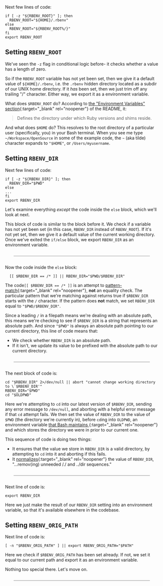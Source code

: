 

Next few lines of code:

```
if [ -z "${RBENV_ROOT}" ]; then
  RBENV_ROOT="${HOME}/.rbenv"
else
  RBENV_ROOT="${RBENV_ROOT%/}"
fi
export RBENV_ROOT
```

## Setting `RBENV_ROOT`

We've seen the `-z` flag in conditional logic before- it checks whether a value has a length of zero.

So if the `RBENV_ROOT` variable has not yet been set, then we give it a default value of `${HOME}/.rbenv`, i.e. the `.rbenv` hidden directory located as a subdir of our UNIX home directory.  If it *has* been set, then we just trim off any trailing "/" character.  Either way, we export it as a environment variable.

What does `$RBENV_ROOT` do?  According to [the "Environment Variables" section](https://github.com/rbenv/rbenv#environment-variables){:target="_blank" rel="noopener"} of the README, it:

> Defines the directory under which Ruby versions and shims reside.

And what does `$HOME` do?  This resolves to the root directory of a particular user (specifically, you) in your Bash terminal.  When you see me type `~/Workspace/OpenSource` in some of the example code, the `~` (aka tilde) character expands to `"$HOME"`, or `/Users/myusername`.

## Setting `RBENV_DIR`

Next few lines of code:

```
if [ -z "${RBENV_DIR}" ]; then
  RBENV_DIR="$PWD"
else
...
fi
export RBENV_DIR
```

Let's examine everything *except* the code inside the `else` block, which we'll look at next.

This block of code is similar to the block before it.  We check if a variable has not yet been set (in this case, `RBENV_DIR` instead of `RBENV_ROOT`).  If it's not yet set, then we give it a default value of the current working directory.  Once we've exited the `if/else` block, we export `RBENV_DIR` as an environment variable.

<div style="margin: 2em; border-bottom: 1px solid grey"></div>

Now the code inside the `else` block:

```
  [[ $RBENV_DIR == /* ]] || RBENV_DIR="$PWD/$RBENV_DIR"
```

The code`[[ $RBENV_DIR == /* ]]` is an attempt to [pattern-match](https://web.archive.org/web/20220628171954/https://unix.stackexchange.com/questions/72039/whats-the-difference-between-single-and-double-equal-signs-in-shell-compari){:target="_blank" rel="noopener"}, **not** an equality check.  The particular pattern that we're matching against returns true if `$RBENV_DIR` starts with the `/` character.  If the pattern does **not** match, we set `RBENV_DIR` equal to `"$PWD/$RBENV_DIR"`.

Since a leading `/` in a filepath means we're dealing with an absolute path, this means we're checking to see if `$RBENV_DIR` is a string that represents an absolute path.  And since `"$PWD"` is always an absolute path pointing to our current directory, this line of code means that:

 - We check whether `RBENV_DIR` is an absolute path.
 - If it isn't, we update its value to be prefixed with the absolute path to our current directory.

<div style="margin: 2em; border-bottom: 1px solid grey"></div>

The next block of code is:

```
cd "$RBENV_DIR" 2>/dev/null || abort "cannot change working directory to \`$RBENV_DIR'"
RBENV_DIR="$PWD"
cd "$OLDPWD"
```

Here we're attempting to `cd` into our latest version of `$RBENV_DIR`, sending any error message to `/dev/null`, and aborting with a helpful error message if that `cd` attempt fails.  We then set the value of `RBENV_DIR` to the value of `$PWD` (the directory we're currently in), before `cd`ing into `OLDPWD`, an environment variable [that Bash maintains ](https://web.archive.org/web/20220127091111/https://riptutorial.com/bash/example/16875/-oldpwd){:target="_blank" rel="noopener"} and which stores the directory we were in prior to our current one.

This sequence of code is doing two things:

 - It ensures that the value we store in `RBENV_DIR` is a valid directory, by attempting to `cd` into it and aborting if this fails.
 - It [normalizes](https://web.archive.org/web/20220619163902/https://www.linux.com/training-tutorials/normalizing-path-names-bash/){:target="_blank" rel="noopener"} the value of `RBENV_DIR`, "...remov(ing) unneeded /./ and ../dir sequences."

<div style="margin: 2em; border-bottom: 1px solid grey"></div>

Next line of code is:

```
export RBENV_DIR
```
Here we just make the result of our `RBENV_DIR` setting into an environment variable, so that it's available elsewhere in the codebase.

## Setting `RBENV_ORIG_PATH`

Next line of code is:

```
[ -n "$RBENV_ORIG_PATH" ] || export RBENV_ORIG_PATH="$PATH"
```

Here we check if `$RBENV_ORIG_PATH` has been set already.  If not, we set it equal to our current path and export it as an environment variable.

Nothing too special there.  Let's move on.

<div style="margin: 2em; border-bottom: 1px solid grey"></div>

